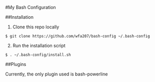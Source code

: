 #My Bash Configuration

##Installation

1) Clone this repo locally

`$ git clone https://github.com/wfa207/bash-config ~/.bash-config`

2) Run the installation script

`$ . ~/.bash-config/install.sh`

##Plugins

Currently, the only plugin used is bash-powerline
